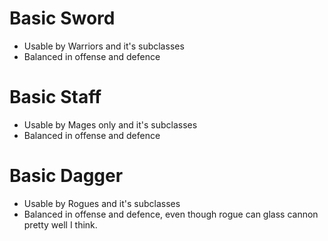 # Basic Sword
- Usable by Warriors and it's subclasses
- Balanced in offense and defence
# Basic Staff
- Usable by Mages only and it's subclasses
- Balanced in offense and defence
# Basic Dagger
- Usable by Rogues and it's subclasses
- Balanced in offense and defence, even though rogue can glass cannon pretty well I think.
